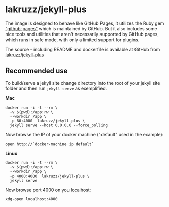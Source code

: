 # lakruzz/jekyll-plus

The image is designed to behave like GitHub Pages, it utilizes the Ruby gem ["github-pages"](https://pages.github.com/versions/) which is maintained by GitHub. But it also includes some nice tools and utilities that aren't necessarily supported by GitHub pages, which runs in safe mode, with only a limited support for plugins.

The source - including README and dockerfile is available at GitHub from [lakruzz/jekyll-plus](https://github.com/lakruzz/jekyll-plus)

## Recommended use

To build/serve a jekyll site change directory into the root of your jekyll site folder and then run `jekyll serve` as exemplified.

**Mac**

```
docker run -i -t --rm \
  -v $(pwd):/app:rw \
  --workdir /app \
  -p 80:4000  lakruzz/jekyll-plus \
  jekyll serve --host 0.0.0.0 --force_polling
```

Now browse the IP of your docker machine ("default" used in the example):

```
open http://`docker-machine ip default`
```

**Linux**

```
docker run -i -t --rm \
  -v $(pwd):/app:rw \
  --workdir /app \
  -p 4000:4000  lakruzz/jekyll-plus \
  jekyll serve
```

Now browse port 4000 on you localhost:

```
xdg-open localhost:4000
```
